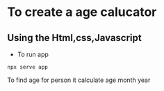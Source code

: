 # To create a age calucator 
Using the Html,css,Javascript
-
- To run app
```
npx serve app
```
To find age for person it calculate age month year 
